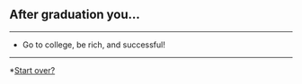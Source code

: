 ## After graduation you...
---
* Go to college, be rich, and successful!
---
*[Start over?](home.md)
